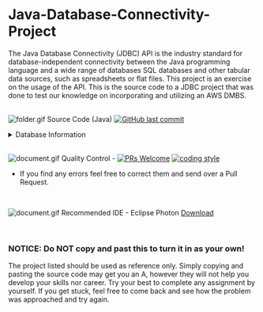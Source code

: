# Java-Database-Connectivity-Project

The Java Database Connectivity (JDBC) API is the industry standard for database-independent connectivity between the Java programming language and a wide range of databases SQL databases and other tabular data sources, such as spreadsheets or flat files. This project is an exercise on the usage of the API. This is the source code to a JDBC project that was done to test our knowledge on incorporating and utilizing an AWS DMBS.  
<br/>

![folder.gif](https://i.imgur.com/8bEei2O.gif "Java-Database-Connectivity-Project")
Source Code (Java)
[![GitHub last commit](https://img.shields.io/github/last-commit/aaronmaynard/Java-Database-Connectivity-Project.svg)]()
<details>
<summary>Database Information</summary>
The database is manages by Amazon Web Services (AWS). You can use a local database, which you may find much easier for debugging purposes; dropping and creating a new database should be instant. The schema for the database can be found in the root directory for the project.  AWS RDS information is as follows:  
Engine - MySQL  
Use Case - Dev/Test - MySQL  
DB Engine Version - mysql 5.6.39  
Allocated Storage - 20 GiB
</details>  
<br/>

![document.gif](https://i.imgur.com/xh7L6vs.gif "Extre Programming Examples") 
Quality Control - 
[![PRs Welcome](https://img.shields.io/badge/PRs-welcome-brightgreen.svg)](http://makeapullrequest.com)
[![coding style](https://img.shields.io/badge/coding%20style-standard-blue.svg)](#)

* If you find any errors feel free to correct them and send over a Pull Request.  

<br/>  

![document.gif](https://i.imgur.com/0olmqBY.gif "Preferred IDE") 
Recommended IDE - Eclipse Photon [Download](http://www.eclipse.org/photon/)

<br/>

### NOTICE: Do NOT copy and past this to turn it in as your own!

The project listed should be used as reference only. Simply copying and pasting the source code may get you an A, however they will not help you develop your skills nor career. Try your best to complete any assignment by yourself. If you get stuck, feel free to come back and see how the problem was approached and try again.
